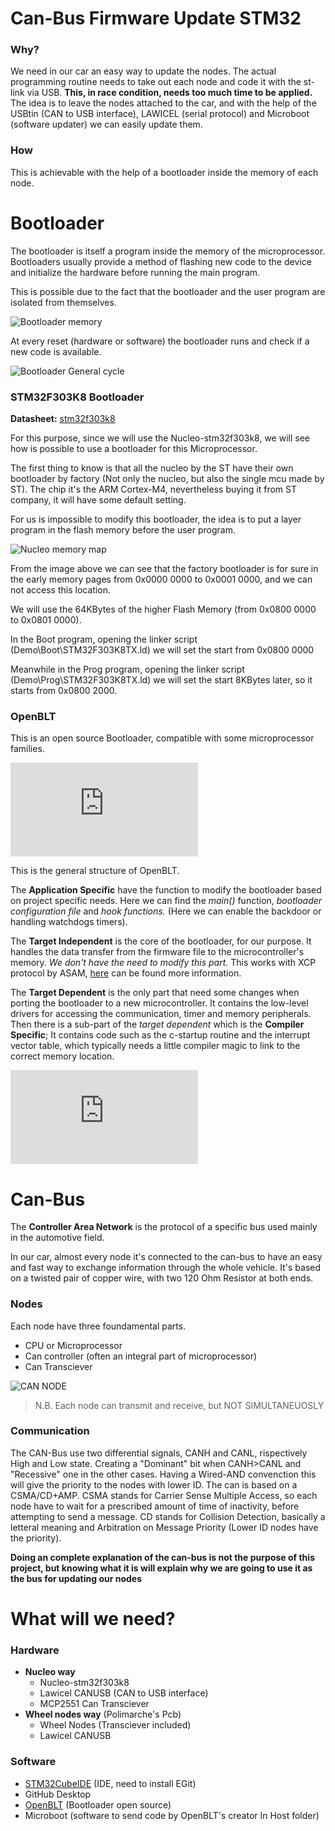 # Can-Bus Firmware Update STM32



### Why?

We need in our car an easy way to update the nodes. The actual programming routine needs to take out each node and code it with the st-link via USB.
**This, in race condition, needs too much time to be applied.**
The idea is to leave the nodes attached to the car, and with the help of the USBtin (CAN to USB interface), LAWICEL (serial protocol) and Microboot (software updater) we can easily update them.

### How

This is achievable with the help of a bootloader inside the memory of each node. 



# Bootloader

The bootloader is itself a program inside the memory of the microprocessor. Bootloaders usually provide a method of flashing new code to the device and initialize the hardware before running the main program.

This is possible due to the fact that the bootloader and the user program are isolated from themselves.

![Bootloader memory](https://github.com/dongiac/Can-bus-Bootloader/blob/master/Images/Simple%20bootloader%20image.jpg)

At every reset (hardware or software) the bootloader runs and check if a new code is available.

![Bootloader General cycle](https://github.com/dongiac/Can-bus-Bootloader/blob/master/Images/Bootloader-System%20mcu.png)

### STM32F303K8 Bootloader

**Datasheet:** [stm32f303k8](https://www.st.com/resource/en/datasheet/stm32f303k8.pdf)

For this purpose, since we will use the Nucleo-stm32f303k8, we will see how is possible to use a bootloader for this Microprocessor. 

The first thing to know is that all the nucleo by the ST have their own bootloader by factory (Not only the nucleo, but also the single mcu made by ST). The chip it's the ARM Cortex-M4, nevertheless buying it from ST company, it will have some default setting. 

For us is impossible to modify this bootloader, the idea is to put a layer program in the flash memory before the user program.

![Nucleo memory map](https://github.com/dongiac/Can-bus-Bootloader/blob/master/Images/M4%20memory%20map.png)

From the image above we can see that the factory bootloader is for sure in the early memory pages from 0x0000 0000 to 0x0001 0000, and we can not access this location.

We will use the 64KBytes of the higher Flash Memory (from 0x0800 0000 to 0x0801 0000). 

In the Boot program, opening the linker script (Demo\Boot\STM32F303K8TX.ld) we will set the start from 0x0800 0000

Meanwhile in the Prog program, opening the linker script (Demo\Prog\STM32F303K8TX.ld) we will set the start 8KBytes later, so it starts from 0x0800 2000.

### OpenBLT

This is an open source Bootloader, compatible with some microprocessor families.

![OpenBLT structure](https://www.feaser.com/openblt/lib/exe/fetch.php?w=900&tok=b1cce5&media=manual:openblt_architecture.png)

This is the general structure of OpenBLT.

The **Application Specific** have the function to modify the bootloader based on project specific needs. Here we can find the *main()* function, *bootloader configuration file* and *hook functions.* (Here we can enable the backdoor or handling watchdogs timers).

The **Target Independent** is the core of the bootloader, for our purpose. It handles the data transfer from the firmware file to the microcontroller's memory. *We don't have the need to modify this part.* This works with XCP protocol by ASAM, [here](https://www.asam.net/standards/detail/mcd-1-xcp/) can be found more information.

The **Target Dependent** is the only part that need some changes when porting the bootloader to a new microcontroller. It contains the low-level drivers for accessing the communication, timer and memory peripherals. Then there is a sub-part of the *target dependent* which is the **Compiler Specific**; It contains code such as the c-startup routine and the interrupt vector table, which typically needs a little compiler magic to link to the correct memory location.

![Detailed bootloader structure](https://www.feaser.com/openblt/lib/exe/fetch.php?w=700&tok=7a98bf&media=manual:openblt_modules.png)

# Can-Bus

The **Controller Area Network** is the protocol of a specific bus used mainly in the automotive field.

In our car, almost every node it's connected to the can-bus to have an easy and fast way to exchange information through the whole vehicle. It's based on a twisted pair of copper wire, with two 120 Ohm Resistor at both ends. 

### Nodes

Each node have three foundamental parts.

- CPU or Microprocessor
- Can controller (often an integral part of microprocessor)
- Can Transciever

![CAN NODE](https://upload.wikimedia.org/wikipedia/commons/thumb/c/c0/CAN_Node.png/220px-CAN_Node.png)

> N.B. Each node can transmit and receive, but NOT SIMULTANEUOSLY 

### Communication

The CAN-Bus use two differential signals, CANH and CANL, rispectively High and Low state. Creating a "Dominant" bit when CANH>CANL and "Recessive" one in the other cases.  Having a Wired-AND convenction this will give the priority to the nodes with lower ID. The can is based on a CSMA/CD+AMP. CSMA stands for Carrier Sense Multiple Access, so each node have to wait for a prescribed amount of time of inactivity, before attempting to send a message. CD stands for Collision Detection, basically a letteral meaning and Arbitration on Message Priority (Lower ID nodes have the priority). 

**Doing an complete explanation of the can-bus is not the purpose of this project, but knowing what it is will explain why we are going to use it as the bus for updating our nodes** 

# What will we need?

### Hardware

- **Nucleo way**
  - Nucleo-stm32f303k8
  - Lawicel CANUSB (CAN to USB interface) 
  - MCP2551 Can Transciever
- **Wheel nodes way** (Polimarche's Pcb)
  - Wheel Nodes (Transciever included)
  - Lawicel CANUSB

### Software

- [STM32CubeIDE](https://www.st.com/en/development-tools/stm32cubeide.html) (IDE, need to install EGit)
- GitHub Desktop
- [OpenBLT](https://www.feaser.com/openblt/doku.php) (Bootloader open source)
- Microboot (software to send code by OpenBLT's creator In Host folder)



